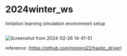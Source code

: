 # 2024winter_ws
Imitation learning simulation environment setup
## 
![Screenshot from 2024-02-26 14-41-51](https://github.com/yunseo0919/2024winter_ws/assets/161008012/77f31cd6-d6d1-4df2-8cda-71aaa69505f0)

reference: (https://github.com/minong22/haptic_driver)
